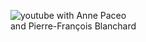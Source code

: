 ![youtube](https://www.youtube.com/watch?v=sIorOkrRm9Q) with Anne Paceo  
and Pierre-François Blanchard


